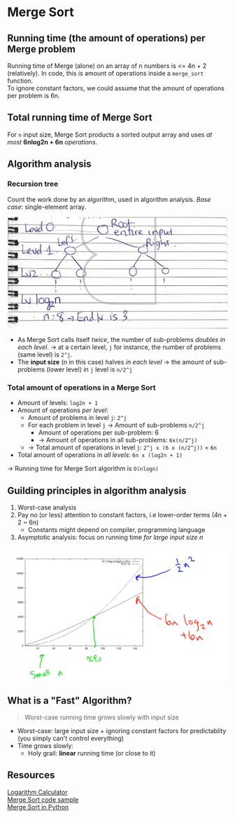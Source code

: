 # Merge Sort

## Running time (the amount of operations) per Merge problem
Running time of Merge (alone) on an array of n numbers is <= 4n + 2 (relatively). In code, this is amount of operations inside a `merge_sort` function. <br>
To ignore constant factors, we could assume that the amount of operations per problem is 6n.

## Total running time of Merge Sort 
For `n` input size, Merge Sort products a sorted output array and uses *at most* **6nlog2n + 6n** *operations*.

## Algorithm analysis
### Recursion tree
Count the work done by an algorithm, used in algorithm analysis.
*Base case*: single-element array.

![recursion tree](./recursion_tree.png)

* As Merge Sort calls itself *twice*, the number of sub-problems *doubles in each level*.
-> at a certain level, `j` for instance, the number of problems (same level) is `2^j`.
* The **input size** (n in this case) halves *in each level* -> the amount of sub-problems (lower level) in `j` level is `n/2^j`

### Total amount of operations in a Merge Sort
* Amount of levels: `log2n + 1`
* Amount of operations *per level*:
	* Amount of problems in level `j`: `2^j`
	* For each problem in level `j` -> Amount of sub-problems `n/2^j`
		* Amount of operations per sub-problem: 6
		* -> Amount of operations in all sub-problems: `6x(n/2^j)`
	* -> Total amount of operations in level `j`: `2^j x (6 x (n/2^j))` = `6n`
* Total amount of operations in *all levels*: `6n x (log2n + 1)`

-> Running time for Merge Sort algorithm is `O(nlogn)`

## Guilding principles in algorithm analysis
1. Worst-case analysis
2. Pay no (or less) attention to constant factors, i.e lower-order terms (4n + 2 ~ 6n)
	* Constants might depend on compiler, programming language
3. Asymptotic analysis: focus on running time *for large input size n*

![merge sort running time vs. insertion sort](./mergesort_runningtime_vs_insertionsort.png)

## What is a "Fast" Algorithm?
> Worst-case running time grows slowly with input size

* Worst-case: large input size + ignoring constant factors for predictablity (you simply can't control everything)
* Time grows slowly:
	* Holy grail: **linear** running time (or close to it)

## Resources
[Logarithm Calculator](https://www.rapidtables.com/calc/math/Log_Calculator.html) <br>
[Merge Sort code sample](https://www.geeksforgeeks.org/merge-sort/) <br>
[Merge Sort in Python](https://stackabuse.com/merge-sort-in-python/)